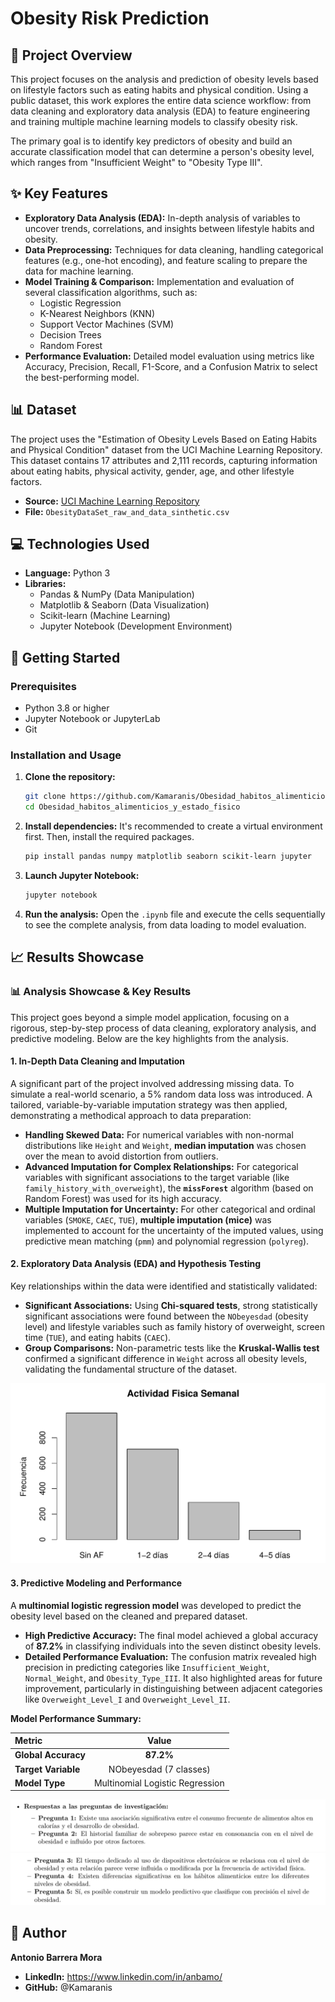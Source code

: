 # Obesity Risk Prediction

## 📄 Project Overview

This project focuses on the analysis and prediction of obesity levels based on lifestyle factors such as eating habits and physical condition. Using a public dataset, this work explores the entire data science workflow: from data cleaning and exploratory data analysis (EDA) to feature engineering and training multiple machine learning models to classify obesity risk.

The primary goal is to identify key predictors of obesity and build an accurate classification model that can determine a person's obesity level, which ranges from "Insufficient Weight" to "Obesity Type III".

## ✨ Key Features

*   **Exploratory Data Analysis (EDA):** In-depth analysis of variables to uncover trends, correlations, and insights between lifestyle habits and obesity.
*   **Data Preprocessing:** Techniques for data cleaning, handling categorical features (e.g., one-hot encoding), and feature scaling to prepare the data for machine learning.
*   **Model Training & Comparison:** Implementation and evaluation of several classification algorithms, such as:
    *   Logistic Regression
    *   K-Nearest Neighbors (KNN)
    *   Support Vector Machines (SVM)
    *   Decision Trees
    *   Random Forest
*   **Performance Evaluation:** Detailed model evaluation using metrics like Accuracy, Precision, Recall, F1-Score, and a Confusion Matrix to select the best-performing model.

## 📊 Dataset

The project uses the "Estimation of Obesity Levels Based on Eating Habits and Physical Condition" dataset from the UCI Machine Learning Repository. This dataset contains 17 attributes and 2,111 records, capturing information about eating habits, physical activity, gender, age, and other lifestyle factors.

- **Source:** [UCI Machine Learning Repository](https://archive.ics.uci.edu/ml/datasets/Estimation+of+obesity+levels+based+on+eating+habits+and+physical+condition+)
- **File:** `ObesityDataSet_raw_and_data_sinthetic.csv`

## 💻 Technologies Used

*   **Language:** Python 3
*   **Libraries:**
    *   Pandas & NumPy (Data Manipulation)
    *   Matplotlib & Seaborn (Data Visualization)
    *   Scikit-learn (Machine Learning)
    *   Jupyter Notebook (Development Environment)

## 🚀 Getting Started

### Prerequisites

*   Python 3.8 or higher
*   Jupyter Notebook or JupyterLab
*   Git

### Installation and Usage

1.  **Clone the repository:**
    ```bash
    git clone https://github.com/Kamaranis/Obesidad_habitos_alimenticios_y_estado_fisico.git
    cd Obesidad_habitos_alimenticios_y_estado_fisico
    ```
2.  **Install dependencies:**
    It's recommended to create a virtual environment first. Then, install the required packages.
    ```bash
    pip install pandas numpy matplotlib seaborn scikit-learn jupyter
    ```
3.  **Launch Jupyter Notebook:**
    ```bash
    jupyter notebook
    ```
4.  **Run the analysis:**
    Open the `.ipynb` file and execute the cells sequentially to see the complete analysis, from data loading to model evaluation.

## 📈 Results Showcase

### 📊 Analysis Showcase & Key Results

This project goes beyond a simple model application, focusing on a rigorous, step-by-step process of data cleaning, exploratory analysis, and predictive modeling. Below are the key highlights from the analysis.

#### 1. In-Depth Data Cleaning and Imputation

A significant part of the project involved addressing missing data. To simulate a real-world scenario, a 5% random data loss was introduced. A tailored, variable-by-variable imputation strategy was then applied, demonstrating a methodical approach to data preparation:

*   **Handling Skewed Data:** For numerical variables with non-normal distributions like `Height` and `Weight`, **median imputation** was chosen over the mean to avoid distortion from outliers.
*   **Advanced Imputation for Complex Relationships:** For categorical variables with significant associations to the target variable (like `family_history_with_overweight`), the **`missForest`** algorithm (based on Random Forest) was used for its high accuracy.
*   **Multiple Imputation for Uncertainty:** For other categorical and ordinal variables (`SMOKE`, `CAEC`, `TUE`), **multiple imputation (mice)** was implemented to account for the uncertainty of the imputed values, using predictive mean matching (`pmm`) and polynomial regression (`polyreg`).

#### 2. Exploratory Data Analysis (EDA) and Hypothesis Testing

Key relationships within the data were identified and statistically validated:

*   **Significant Associations:** Using **Chi-squared tests**, strong statistically significant associations were found between the `NObeyesdad` (obesity level) and lifestyle variables such as family history of overweight, screen time (`TUE`), and eating habits (`CAEC`).
*   **Group Comparisons:** Non-parametric tests like the **Kruskal-Wallis test** confirmed a significant difference in `Weight` across all obesity levels, validating the fundamental structure of the dataset.

![alt text](image.png)

#### 3. Predictive Modeling and Performance

A **multinomial logistic regression model** was developed to predict the obesity level based on the cleaned and prepared dataset.

*   **High Predictive Accuracy:** The final model achieved a global accuracy of **87.2%** in classifying individuals into the seven distinct obesity levels.
*   **Detailed Performance Evaluation:** The confusion matrix revealed high precision in predicting categories like `Insufficient_Weight`, `Normal_Weight`, and `Obesity_Type_III`. It also highlighted areas for future improvement, particularly in distinguishing between adjacent categories like `Overweight_Level_I` and `Overweight_Level_II`.

**Model Performance Summary:**

| Metric | Value |
| :--- | :---: |
| **Global Accuracy** | **87.2%** |
| **Target Variable** | NObeyesdad (7 classes) |
| **Model Type**| Multinomial Logistic Regression |

![alt text](image-1.png)
![alt text](image-2.png)

## 👤 Author

**Antonio Barrera Mora**

*   **LinkedIn:** https://www.linkedin.com/in/anbamo/
*   **GitHub:** @Kamaranis
